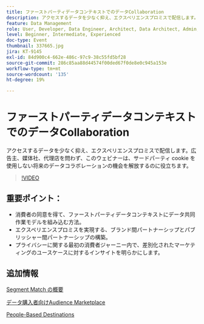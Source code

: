 ```yaml
---
title: ファーストパーティデータコンテキストでのデータCollaboration
description: アクセスするデータを少なく抑え、エクスペリエンスプロミスで配信します。広告主、媒体社、代理店を問わず、このウェビナーは、サードパーティ cookie を使用しない将来のデータコラボレーションの機会を解放するのに役立ちます。
feature: Data Management
role: User, Developer, Data Engineer, Architect, Data Architect, Admin, Leader
level: Beginner, Intermediate, Experienced
doc-type: Event
thumbnail: 337665.jpg
jira: KT-9145
exl-id: 84d900c4-662e-486c-97c9-38c55fd5bf28
source-git-commit: 286c85aa88d44574f00ded67f0de8e0c945a153e
workflow-type: tm+mt
source-wordcount: '135'
ht-degree: 19%

---
```


# ファーストパーティデータコンテキストでのデータCollaboration

アクセスするデータを少なく抑え、エクスペリエンスプロミスで配信します。広告主、媒体社、代理店を問わず、このウェビナーは、サードパーティ cookie を使用しない将来のデータコラボレーションの機会を解放するのに役立ちます。

>[!VIDEO](https://video.tv.adobe.com/v/337665/?learn=on&enablevpops)

## 重要ポイント：

* 消費者の同意を得て、ファーストパーティデータコンテキストにデータ共同作業モデルを組み込む方法。
* エクスペリエンスプロミスを実現する、ブランド間パートナーシップとパブリッシャー間パートナーシップの構築。
* プライバシーに関する最初の消費者ジャーニー内で、差別化されたマーケティングのユースケースに対するインサイトを明らかにします。

## 追加情報

[Segment Match の概要](https://experienceleague.adobe.com/docs/experience-platform/segmentation/ui/segment-match.html?lang=en)

[ データ購入者向けAudience Marketplace](https://experienceleague.adobe.com/docs/audience-manager/user-guide/features/audience-marketplace/audience-marketplace-for-data-buyers/marketplace-data-buyers.html?lang=en)

[People-Based Destinations ](https://experienceleague.adobe.com/docs/audience-manager/user-guide/features/destinations/people-based/people-based-destinations-overview.html?lang=ja)
